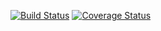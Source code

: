 [![Build Status](https://travis-ci.com/Lanbiubiu1/swe_1.svg?branch=master)](https://travis-ci.com/Lanbiubiu1/swe_1)
[![Coverage Status](https://coveralls.io/repos/github/Lanbiubiu1/swe_1/badge.svg?branch=master)](https://coveralls.io/github/Lanbiubiu1/swe_1?branch=master)
